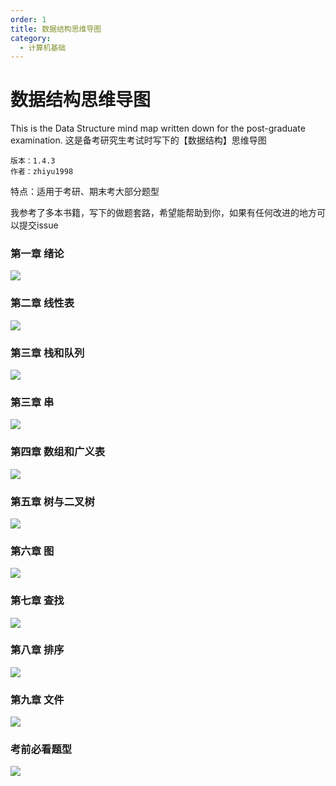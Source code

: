 ```yaml
---
order: 1
title: 数据结构思维导图
category:
  - 计算机基础
---
```

# 数据结构思维导图
This is the Data Structure mind map written down for the post-graduate examination.  这是备考研究生考试时写下的【数据结构】思维导图  

```
版本：1.4.3
作者：zhiyu1998
```

特点：适用于考研、期末考大部分题型

我参考了多本书籍，写下的做题套路，希望能帮助到你，如果有任何改进的地方可以提交issue



### 第一章   绪论

![](./img/preorder.png)



### 第二章  线性表

![](./img/arraylist.png)



### 第三章  栈和队列

![](./img/stack&queue.png)



### 第三章 串

![](./img/string.png)



### 第四章  数组和广义表

![](./img/array.png)



### 第五章  树与二叉树

![](./img/bitree.png)



### 第六章  图

![](./img/graph.png)



### 第七章 查找

![](./img/search.png)



### 第八章  排序

![](./img/sort.png)



### 第九章  文件

![](./img/file.png)



### 考前必看题型

![](./img/pre-pratical-questions.png)


